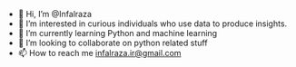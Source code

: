 - 👋 Hi, I’m @Infalraza
- 👀 I’m interested in curious individuals who use data to produce insights.
- 🌱 I’m currently learning Python and machine learning 
- 💞️ I’m looking to collaborate on python related stuff
- 📫 How to reach me infalraza.ir@gmail.com

<!---
Infalraza9/Infalraza9 is a ✨ special ✨ repository because its `README.md` (this file) appears on your GitHub profile.
You can click the Preview link to take a look at your changes.
--->
